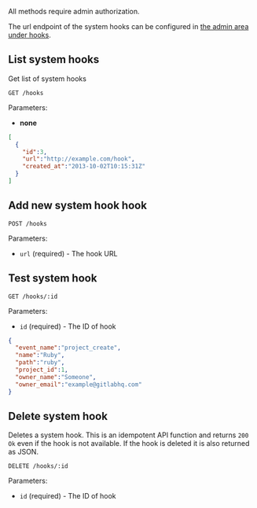 All methods require admin authorization.

The url endpoint of the system hooks can be configured in [the admin area under hooks](/admin/hooks).

## List system hooks

Get list of system hooks

```
GET /hooks
```

Parameters:

+ **none**

```json
[
  {
    "id":3,
    "url":"http://example.com/hook",
    "created_at":"2013-10-02T10:15:31Z"
  }
]
```

## Add new system hook hook

```
POST /hooks
```

Parameters:

+ `url` (required) - The hook URL


## Test system hook

```
GET /hooks/:id
```

Parameters:

+ `id` (required) - The ID of hook

```json
{
  "event_name":"project_create",
  "name":"Ruby",
  "path":"ruby",
  "project_id":1,
  "owner_name":"Someone",
  "owner_email":"example@gitlabhq.com"
}
```

## Delete system hook

Deletes a system hook. This is an idempotent API function and returns `200 Ok` even if the hook
is not available. If the hook is deleted it is also returned as JSON.

```
DELETE /hooks/:id
```

Parameters:

+ `id` (required) - The ID of hook
